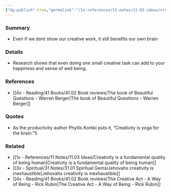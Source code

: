 ```yaml
---
{"dg-publish":true,"permalink":"/1x-references/11-notes/11-03-ideas/creativity-is-yoga-for-the-brain/","title":"Creativity is yoga for the brain","created":"2024-02-14T20:18:34.123+03:00","updated":"2024-02-14T20:18:34.123+03:00"}
---
```



### Summary
- Even if we dont show our creative work, it still benefits our own brain

### Details
- Research shows that even doing one small creative task can add to your happiness and sense of well being.

### References
- [[4x - Reading/41 Books/41.02 Book reviews/The book of Beautiful Questions - Warren Berger\|The book of Beautiful Questions - Warren Berger]]

### Quotes
- As the productivity author Phyllis Korkki puts it, “Creativity is yoga for the brain.”5

### Related
- [[1x - References/11 Notes/11.03 Ideas/Creativity is a fundamental quality of being human\|Creativity is a fundamental quality of being human]]
- [[3x - Spiritual/31 Notes/31.01 Spiritual Gems/Jehovahs creativity is inexhaustible\|Jehovahs creativity is inexhaustible]]
- [[4x - Reading/41 Books/41.02 Book reviews/The Creative Act - A Way of Being - Rick Rubin\|The Creative Act - A Way of Being - Rick Rubin]]